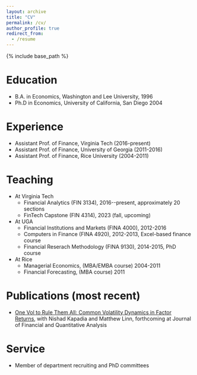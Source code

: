 ```yaml
---
layout: archive
title: "CV"
permalink: /cv/
author_profile: true
redirect_from:
  - /resume
---
```


{% include base_path %}

Education
======
* B.A. in Economics, Washington and Lee University, 1996
* Ph.D in Economics, University of California, San Diego 2004

Experience
======
* Assistant Prof. of Finance, Virginia Tech (2016-present)
* Assistant Prof. of Finance, University of Georgia (2011-2016)
* Assistant Prof. of Finance, Rice University (2004-2011)

Teaching
======
* At Virginia Tech
  * Financial Analytics (FIN 3134), 2016--present, approximately 20 sections
  * FinTech Capstone (FIN 4314), 2023 (fall, upcoming)
* At UGA
  * Financial Institutions and Markets (FINA 4000), 2012-2016
  * Computers in Finance (FINA 4920), 2012-2013, Excel-based finance course
  * Financial Reserach Methodology (FINA 9130), 2014-2015, PhD course
* At Rice
  * Managerial Economics, (MBA/EMBA course) 2004-2011
  * Financial Forecasting, (MBA course) 2011

Publications (most recent)
======
* [One Vol to Rule Them All: Common Volatility Dynamics in Factor Returns](https://www.cambridge.org/core/journals/journal-of-financial-and-quantitative-analysis/article/one-vol-to-rule-them-all-common-volatility-dynamics-in-factor-returns/5BEDEC0919C026DA608AE58C8C966A56), with Nishad Kapadia and Matthew Linn, forthcoming at Journal of Financial and Quantitative Analysis
  
Service 
======
* Member of department recruiting and PhD committees
